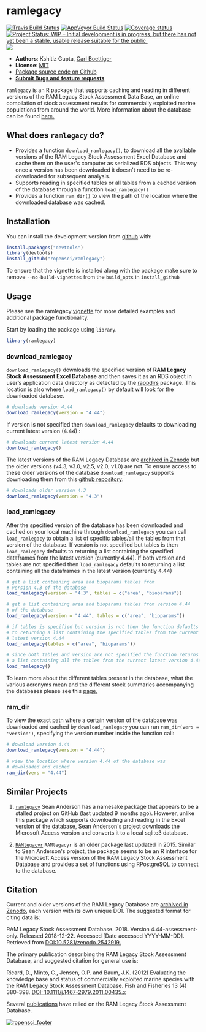 
<!-- README.md is generated from README.Rmd. Please edit that file -->
ramlegacy
=========

[![Travis Build Status](https://travis-ci.com/ropensci/ramlegacy.svg?branch=master)](https://travis-ci.com/ropensci/ramlegacy) [![AppVeyor Build Status](https://ci.appveyor.com/api/projects/status/github/ropensci/ramlegacy?branch=master&svg=true)](https://ci.appveyor.com/project/kshtzgupta1/ramlegacy) [![Coverage status](https://codecov.io/gh/ropensci/ramlegacy/branch/master/graph/badge.svg)](https://codecov.io/github/ropensci/ramlegacy) [![Project Status: WIP – Initial development is in progress, but there has not yet been a stable, usable release suitable for the public.](https://www.repostatus.org/badges/latest/wip.svg)](https://www.repostatus.org/#wip) [![](https://badges.ropensci.org/264_status.svg)](https://github.com/ropensci/software-review/issues/264)

-   **Authors**: Kshitiz Gupta, [Carl Boettiger](http://www.carlboettiger.info/)
-   **License**: [MIT](http://opensource.org/licenses/MIT)
-   [Package source code on Github](https://github.com/ramlegacy/ramlegacy)
-   [**Submit Bugs and feature requests**](https://github.com/ramlegacy/ramlegacy/issues)

`ramlegacy` is an R package that supports caching and reading in different versions of the RAM Legacy Stock Assessment Data Base, an online compilation of stock assessment results for commercially exploited marine populations from around the world. More information about the database can be found [here.](https://www.ramlegacy.org/)

What does `ramlegacy` do?
-------------------------

-   Provides a function `download_ramlegacy()`, to download all the available versions of the RAM Legacy Stock Assessment Excel Database and cache them on the user's computer as serialized RDS objects. This way once a version has been downloaded it doesn't need to be re-downloaded for subsequent analysis.
-   Supports reading in specified tables or all tables from a cached version of the database through a function `load_ramlegacy()`
-   Provides a function `ram_dir()` to view the path of the location where the downloaded database was cached.

Installation
------------

You can install the development version from [github](https://github.com/ropensci/ramlegacy) with:

``` r
install.packages("devtools")
library(devtools)
install_github("ropensci/ramlegacy")
```

To ensure that the vignette is installed along with the package make sure to remove `--no-build-vignettes` from the `build_opts` in `install_github`

Usage
-----

Please see the ramlegacy [vignette](https://ropensci.github.io/ramlegacy/articles/ramlegacy.html) for more detailed examples and additional package functionality.

Start by loading the package using `library`.

``` r
library(ramlegacy)
```

### download\_ramlegacy

`download_ramlegacy()` downloads the specified version of **RAM Legacy Stock Assessment Excel Database** and then saves it as an RDS object in user’s application data directory as detected by the [rappdirs](https://cran.r-project.org/web/packages/rappdirs/index.html) package. This location is also where `load_ramlegacy()` by default will look for the downloaded database.

``` r
# downloads version 4.44
download_ramlegacy(version = "4.44")
```

If version is not specified then `download_ramlegacy` defaults to downloading current latest version (4.44) :

``` r
# downloads current latest version 4.44
download_ramlegacy()
```

The latest versions of the RAM Legacy Database are [archived in Zenodo](https://zenodo.org/communities/rlsadb/) but the older versions (v4.3, v3.0, v2.5, v2.0, v1.0) are not. To ensure access to these older versions of the database `download_ramlegacy` supports downloading them from this [github repository](https://www.github.com/kshtzgupta1/ramlegacy-assets/):

``` r
# downloads older version 4.3
download_ramlegacy(version = "4.3")
```

### load\_ramlegacy

After the specified version of the database has been downloaded and cached on your local machine through `download_ramlegacy` you can call `load_ramlegacy` to obtain a list of specific tables/all the tables from that version of the database. If version is not specified but tables is then `load_ramlegacy` defaults to returning a list containing the specified dataframes from the latest version (currently 4.44). If both version and tables are not specified then `load_ramlegacy` defaults to returning a list containing all the dataframes in the latest version (currently 4.44)

``` r
# get a list containing area and bioparams tables from
# version 4.3 of the database
load_ramlegacy(version = "4.3", tables = c("area", "bioparams"))

# get a list containing area and bioparams tables from version 4.44
# of the database
load_ramlegacy(version = "4.44", tables = c("area", "bioparams"))

# if tables is specified but version is not then the function defaults
# to returning a list containing the specified tables from the current
# latest version 4.44
load_ramlegacy(tables = c("area", "bioparams"))

# since both tables and version are not specified the function returns
# a list containing all the tables from the current latest version 4.44
load_ramlegacy()
```

To learn more about the different tables present in the database, what the various acronyms mean and the different stock summaries accompanying the databases please see this [page.](https://ropensci.github.io/ramlegacy/articles/tables_description.html)

### ram\_dir

To view the exact path where a certain version of the database was downloaded and cached by `download_ramlegacy` you can run `ram_dir(vers = 'version')`, specifying the version number inside the function call:

``` r
# download version 4.44
download_ramlegacy(version = "4.44")

# view the location where version 4.44 of the database was
# downloaded and cached
ram_dir(vers = "4.44")
```

Similar Projects
----------------

1.  [`ramlegacy`](https://github.com/seananderson/ramlegacy) Sean Anderson has a namesake package that appears to be a stalled project on GitHub (last updated 9 months ago). However, unlike this package which supports downloading and reading in the Excel version of the database, Sean Anderson's project downloads the Microsoft Access version and converts it to a local sqlite3 database.

2.  [`RAMlegacyr`](https://github.com/ashander/RAMlegacyr) `RAMlegacyr` is an older package last updated in 2015. Similar to Sean Anderson's project, the package seems to be an R interface for the Microsoft Access version of the RAM Legacy Stock Assessment Database and provides a set of functions using RPostgreSQL to connect to the database.

Citation
--------

Current and older versions of the RAM Legacy Database are [archived in Zenodo](https://zenodo.org/communities/rlsadb/), each version with its own unique DOI. The suggested format for citing data is:

RAM Legacy Stock Assessment Database. 2018. Version 4.44-assessment-only. Released 2018-12-22. Accessed \[Date accessed YYYY-MM-DD\]. Retrieved from [DOI:10.5281/zenodo.2542919.](https://zenodo.org/record/2542919#.XE-rFs9KjBI)

The primary publication describing the RAM Legacy Stock Assessment Database, and suggested citation for general use is:

Ricard, D., Minto, C., Jensen, O.P. and Baum, J.K. (2012) Evaluating the knowledge base and status of commercially exploited marine species with the RAM Legacy Stock Assessment Database. Fish and Fisheries 13 (4) 380-398. [DOI: 10.1111/j.1467-2979.2011.00435.x](https://onlinelibrary.wiley.com/doi/abs/10.1111/j.1467-2979.2011.00435.x)

Several [publications](http://sites.uw.edu/ramlegac/publications/) have relied on the RAM Legacy Stock Assessment Database.

[![ropensci\_footer](https://ropensci.org/public_images/ropensci_footer.png)](https://ropensci.org)
